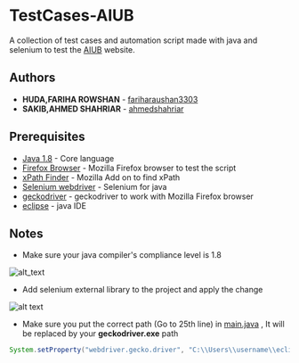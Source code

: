 # TestCases-AIUB
A collection of test cases and automation script made with java and selenium to test the [AIUB](https://www.aiub.edu) website.

## Authors

* **HUDA,FARIHA ROWSHAN**  - [fariharaushan3303](https://github.com/fariharaushan3303)
* **SAKIB,AHMED SHAHRIAR**  - [ahmedshahriar](https://github.com/ahmedshahriar)

## Prerequisites
* [Java 1.8](https://www.java.com/en/download/) - Core language
* [Firefox Browser](https://www.mozilla.org/en-US/firefox/download/) - Mozilla Firefox browser to test the script
* [xPath Finder](https://addons.mozilla.org/en-US/firefox/addon/xpath_finder/) - Mozilla Add on to find xPath
* [Selenium webdriver](https://bit.ly/2zm3ZzF) - Selenium for java
* [geckodriver](https://github.com/mozilla/geckodriver/releases) - geckodriver to work with Mozilla Firefox browser
* [eclipse](https://www.eclipse.org/downloads/download.php?file=/technology/epp/downloads/release/2019-06/R/eclipse-cpp-2019-06-R-win32-x86_64.zip) - java IDE

## Notes
* Make sure your java compiler's compliance level is 1.8

![alt_text](https://github.com/ahmedshahriar/TestCases-AIUB/blob/master/screenshots/java_version.png "java compliance level")


* Add selenium external library to the project and apply the change

![alt text](https://github.com/ahmedshahriar/TestCases-AIUB/blob/master/screenshots/selenium_lib.png "selenium ext library")


* Make sure you put the correct path (Go to 25th line) in [main.java](https://github.com/ahmedshahriar/TestCases-AIUB/blob/master/Test/src/Main.java) , It will be replaced by your **geckodriver.exe** path

```java
System.setProperty("webdriver.gecko.driver", "C:\\Users\\username\\eclipse-workspace\\Test\\lib\\geckodriver\\geckodriver.exe");
```
